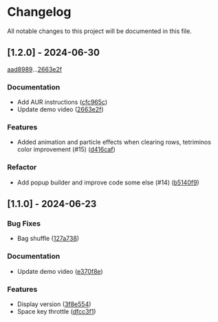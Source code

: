 # Changelog

All notable changes to this project will be documented in this file.

## [1.2.0] - 2024-06-30

[aad8989](aad8989a1dba85300bea4765357bbe835b7db6d1)...[2663e2f](2663e2ff237da6f41700bb7032ac72aa70413467)

### Documentation

- Add AUR instructions ([cfc965c](cfc965c1e2de5504f23d0758022e4d84e75d2ec0))
- Update demo video ([2663e2f](2663e2ff237da6f41700bb7032ac72aa70413467))

### Features

- Added animation and particle effects when clearing rows, tetriminos color improvement (#15) ([d416caf](d416cafee1da5e47d16a854b3e0b5bc955907ff3))

### Refactor

- Add popup builder and improve code some else (#14) ([b5140f9](b5140f94953317538d6ebedca03e5c64de439348))

## [1.1.0] - 2024-06-23

### Bug Fixes

- Bag shuffle ([127a738](127a7380ada4a31bd2c53365d31f71dd56ea8877))

### Documentation

- Update demo video ([e370f8e](e370f8e4bdbf1d76a088b012f9bc30df2c6dd440))

### Features

- Display version ([3f8e554](3f8e554f5d25b30fbe6fa37b311986e843eee244))
- Space key throttle ([dfcc3f1](dfcc3f1bd18825d1922bc625ff246506fd5de1eb))

<!-- generated by git-cliff -->
